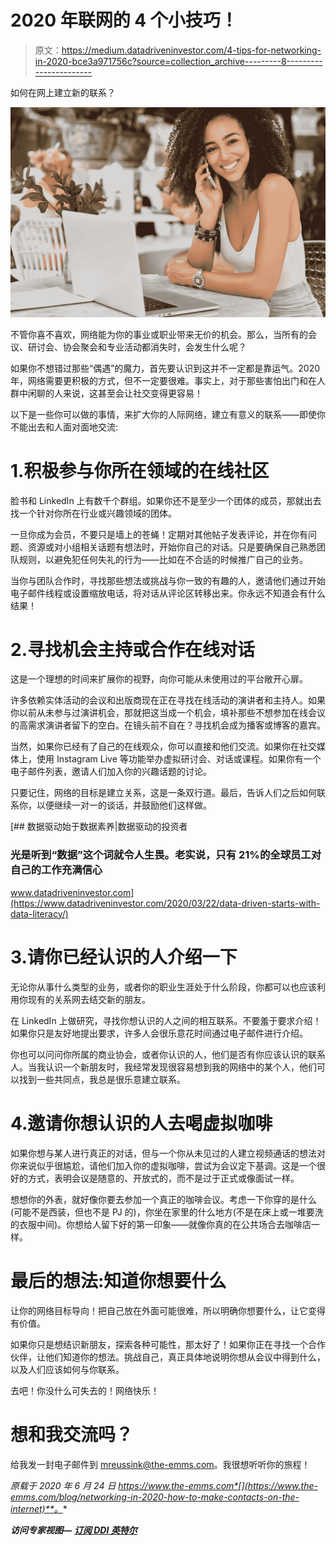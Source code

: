 # 2020 年联网的 4 个小技巧！

> 原文：<https://medium.datadriveninvestor.com/4-tips-for-networking-in-2020-bce3a971756c?source=collection_archive---------8----------------------->

如何在网上建立新的联系？

![](img/66e622ae1d679929c391d80d15cbd90c.png)

不管你喜不喜欢，网络能为你的事业或职业带来无价的机会。那么，当所有的会议、研讨会、协会聚会和专业活动都消失时，会发生什么呢？

如果你不想错过那些“偶遇”的魔力，首先要认识到这并不一定都是靠运气。2020 年，网络需要更积极的方式，但不一定要很难。事实上，对于那些害怕出门和在人群中闲聊的人来说，这甚至会让社交变得更容易！

以下是一些你可以做的事情，来扩大你的人际网络，建立有意义的联系——即使你不能出去和人面对面地交流:

# 1.积极参与你所在领域的在线社区

脸书和 LinkedIn 上有数千个群组。如果你还不是至少一个团体的成员，那就出去找一个针对你所在行业或兴趣领域的团体。

一旦你成为会员，不要只是墙上的苍蝇！定期对其他帖子发表评论，并在你有问题、资源或对小组相关话题有想法时，开始你自己的对话。只是要确保自己熟悉团队规则，以避免犯任何失礼的行为——比如在不合适的时候推广自己的业务。

当你与团队合作时，寻找那些想法或挑战与你一致的有趣的人，邀请他们通过开始电子邮件线程或设置缩放电话，将对话从评论区转移出来。你永远不知道会有什么结果！

# 2.寻找机会主持或合作在线对话

这是一个理想的时间来扩展你的视野，向你可能从未使用过的平台敞开心扉。

许多依赖实体活动的会议和出版商现在正在寻找在线活动的演讲者和主持人。如果你以前从未参与过演讲机会，那就把这当成一个机会，填补那些不想参加在线会议的高需求演讲者留下的空白。在镜头前不自在？寻找机会成为播客或博客的嘉宾。

当然，如果你已经有了自己的在线观众，你可以直接和他们交流。如果你在社交媒体上，使用 Instagram Live 等功能举办虚拟研讨会、对话或课程。如果你有一个电子邮件列表，邀请人们加入你的兴趣话题的讨论。

只要记住，网络的目标是建立关系，这是一条双行道。最后，告诉人们之后如何联系你，以便继续一对一的谈话，并鼓励他们这样做。

[](https://www.datadriveninvestor.com/2020/03/22/data-driven-starts-with-data-literacy/) [## 数据驱动始于数据素养|数据驱动的投资者

### 光是听到“数据”这个词就令人生畏。老实说，只有 21%的全球员工对自己的工作充满信心

www.datadriveninvestor.com](https://www.datadriveninvestor.com/2020/03/22/data-driven-starts-with-data-literacy/) 

# 3.请你已经认识的人介绍一下

无论你从事什么类型的业务，或者你的职业生涯处于什么阶段，你都可以也应该利用你现有的关系网去结交新的朋友。

在 LinkedIn 上做研究，寻找你想认识的人之间的相互联系。不要羞于要求介绍！如果你只是友好地提出要求，许多人会很乐意花时间通过电子邮件进行介绍。

你也可以问问你所属的商业协会，或者你认识的人，他们是否有你应该认识的联系人。当我认识一个新朋友时，我经常发现很容易想到我的网络中的某个人，他们可以找到一些共同点，我总是很乐意建立联系。

# 4.邀请你想认识的人去喝虚拟咖啡

如果你想与某人进行真正的对话，但与一个你从未见过的人建立视频通话的想法对你来说似乎很尴尬，请他们加入你的虚拟咖啡，尝试为会议定下基调。这是一个很好的方式，表明会议是随意的、开放式的，而不是过于正式或像面试一样。

想想你的外表，就好像你要去参加一个真正的咖啡会议。考虑一下你穿的是什么(可能不是西装，但也不是 PJ 的)，你坐在家里的什么地方(不是在床上或一堆要洗的衣服中间)。你想给人留下好的第一印象——就像你真的在公共场合去咖啡店一样。

# 最后的想法:知道你想要什么

让你的网络目标导向！把自己放在外面可能很难，所以明确你想要什么，让它变得有价值。

如果你只是想结识新朋友，探索各种可能性，那太好了！如果你正在寻找一个合作伙伴，让他们知道你的想法。挑战自己，真正具体地说明你想从会议中得到什么，以及人们应该如何与你联系。

去吧！你没什么可失去的！网络快乐！

# 想和我交流吗？

给我发一封电子邮件到 mreussink@the-emms.com。我很想听听你的旅程！

*原载于 2020 年 6 月 24 日 https://www.the-emms.com*[](https://www.the-emms.com/blog/networking-in-2020-how-to-make-contacts-on-the-internet)**。**

***访问专家视图—** [**订阅 DDI 英特尔**](https://datadriveninvestor.com/ddi-intel)*